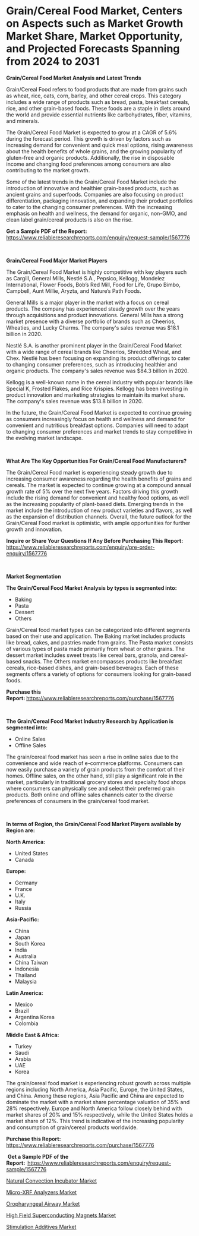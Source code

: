 <p><h1>Grain/Cereal Food Market, Centers on Aspects such as Market Growth Market Share, Market Opportunity, and Projected Forecasts Spanning from 2024 to 2031</h1></p><p><strong>Grain/Cereal Food Market Analysis and Latest Trends</strong></p>
<p><p>Grain/Cereal Food refers to food products that are made from grains such as wheat, rice, oats, corn, barley, and other cereal crops. This category includes a wide range of products such as bread, pasta, breakfast cereals, rice, and other grain-based foods. These foods are a staple in diets around the world and provide essential nutrients like carbohydrates, fiber, vitamins, and minerals.</p><p>The Grain/Cereal Food Market is expected to grow at a CAGR of 5.6% during the forecast period. This growth is driven by factors such as increasing demand for convenient and quick meal options, rising awareness about the health benefits of whole grains, and the growing popularity of gluten-free and organic products. Additionally, the rise in disposable income and changing food preferences among consumers are also contributing to the market growth.</p><p>Some of the latest trends in the Grain/Cereal Food Market include the introduction of innovative and healthier grain-based products, such as ancient grains and superfoods. Companies are also focusing on product differentiation, packaging innovation, and expanding their product portfolios to cater to the changing consumer preferences. With the increasing emphasis on health and wellness, the demand for organic, non-GMO, and clean label grain/cereal products is also on the rise.</p></p>
<p><strong>Get a Sample PDF of the Report:&nbsp;</strong> <a href="https://www.reliableresearchreports.com/enquiry/request-sample/1567776">https://www.reliableresearchreports.com/enquiry/request-sample/1567776</a></p>
<p>&nbsp;</p>
<p><strong>Grain/Cereal Food Major Market Players</strong></p>
<p><p>The Grain/Cereal Food Market is highly competitive with key players such as Cargill, General Mills, Nestlé S.A., Pepsico, Kellogg, Mondelez International, Flower Foods, Bob’s Red Mill, Food for Life, Grupo Bimbo, Campbell, Aunt Millie, Aryzta, and Nature’s Path Foods.</p><p>General Mills is a major player in the market with a focus on cereal products. The company has experienced steady growth over the years through acquisitions and product innovations. General Mills has a strong market presence with a diverse portfolio of brands such as Cheerios, Wheaties, and Lucky Charms. The company's sales revenue was $18.1 billion in 2020.</p><p>Nestlé S.A. is another prominent player in the Grain/Cereal Food Market with a wide range of cereal brands like Cheerios, Shredded Wheat, and Chex. Nestlé has been focusing on expanding its product offerings to cater to changing consumer preferences, such as introducing healthier and organic products. The company's sales revenue was $84.3 billion in 2020.</p><p>Kellogg is a well-known name in the cereal industry with popular brands like Special K, Frosted Flakes, and Rice Krispies. Kellogg has been investing in product innovation and marketing strategies to maintain its market share. The company's sales revenue was $13.8 billion in 2020.</p><p>In the future, the Grain/Cereal Food Market is expected to continue growing as consumers increasingly focus on health and wellness and demand for convenient and nutritious breakfast options. Companies will need to adapt to changing consumer preferences and market trends to stay competitive in the evolving market landscape.</p></p>
<p>&nbsp;</p>
<p><strong>What Are The Key Opportunities For Grain/Cereal Food Manufacturers?</strong></p>
<p><p>The Grain/Cereal Food market is experiencing steady growth due to increasing consumer awareness regarding the health benefits of grains and cereals. The market is expected to continue growing at a compound annual growth rate of 5% over the next five years. Factors driving this growth include the rising demand for convenient and healthy food options, as well as the increasing popularity of plant-based diets. Emerging trends in the market include the introduction of new product varieties and flavors, as well as the expansion of distribution channels. Overall, the future outlook for the Grain/Cereal Food market is optimistic, with ample opportunities for further growth and innovation.</p></p>
<p><strong>Inquire or Share Your Questions If Any Before Purchasing This Report:</strong> <a href="https://www.reliableresearchreports.com/enquiry/pre-order-enquiry/1567776">https://www.reliableresearchreports.com/enquiry/pre-order-enquiry/1567776</a></p>
<p>&nbsp;</p>
<p><strong>Market Segmentation</strong></p>
<p><strong>The Grain/Cereal Food Market Analysis by types is segmented into:</strong></p>
<p><ul><li>Baking</li><li>Pasta</li><li>Dessert</li><li>Others</li></ul></p>
<p><p>Grain/Cereal food market types can be categorized into different segments based on their use and application. The Baking market includes products like bread, cakes, and pastries made from grains. The Pasta market consists of various types of pasta made primarily from wheat or other grains. The dessert market includes sweet treats like cereal bars, granola, and cereal-based snacks. The Others market encompasses products like breakfast cereals, rice-based dishes, and grain-based beverages. Each of these segments offers a variety of options for consumers looking for grain-based foods.</p></p>
<p><strong>Purchase this Report:&nbsp;</strong><a href="https://www.reliableresearchreports.com/purchase/1567776">https://www.reliableresearchreports.com/purchase/1567776</a></p>
<p>&nbsp;</p>
<p><strong>The Grain/Cereal Food Market Industry Research by Application is segmented into:</strong></p>
<p><ul><li>Online Sales</li><li>Offline Sales</li></ul></p>
<p><p>The grain/cereal food market has seen a rise in online sales due to the convenience and wide reach of e-commerce platforms. Consumers can now easily purchase a variety of grain products from the comfort of their homes. Offline sales, on the other hand, still play a significant role in the market, particularly in traditional grocery stores and specialty food shops where consumers can physically see and select their preferred grain products. Both online and offline sales channels cater to the diverse preferences of consumers in the grain/cereal food market.</p></p>
<p>&nbsp;</p>
<p><strong>In terms of Region, the Grain/Cereal Food Market Players available by Region are:</strong></p>
<p>
    <p> <strong> North America: </strong>
        <ul>
            <li>United States</li>
            <li>Canada</li>
        </ul>
        </p> 
    <p> <strong> Europe: </strong>
        <ul>
            <li>Germany</li>
            <li>France</li>
            <li>U.K.</li>
            <li>Italy</li>
            <li>Russia</li>
        </ul>
        </p> 
    <p> <strong> Asia-Pacific: </strong>
        <ul>
            <li>China</li>
            <li>Japan</li>
            <li>South Korea</li>
            <li>India</li>
            <li>Australia</li>
            <li>China Taiwan</li>
            <li>Indonesia</li>
            <li>Thailand</li>
            <li>Malaysia</li>
        </ul>
        </p> 
    <p> <strong> Latin America: </strong>
        <ul>
            <li>Mexico</li>
            <li>Brazil</li>
            <li>Argentina Korea</li>
            <li>Colombia</li>
        </ul>
        </p> 
    <p> <strong> Middle East & Africa: </strong>
        <ul>
            <li>Turkey</li>
            <li>Saudi</li>
            <li>Arabia</li>
            <li>UAE</li>
            <li>Korea</li>
        </ul>
    </p>
    </p>
<p><p>The grain/cereal food market is experiencing robust growth across multiple regions including North America, Asia Pacific, Europe, the United States, and China. Among these regions, Asia Pacific and China are expected to dominate the market with a market share percentage valuation of 35% and 28% respectively. Europe and North America follow closely behind with market shares of 20% and 15% respectively, while the United States holds a market share of 12%. This trend is indicative of the increasing popularity and consumption of grain/cereal products worldwide.</p></p>
<p><strong>Purchase this Report: </strong><a href="https://www.reliableresearchreports.com/purchase/1567776">https://www.reliableresearchreports.com/purchase/1567776</a></p>
<p>&nbsp;<strong>Get a Sample PDF of the Report:&nbsp;&nbsp;</strong><a href="https://www.reliableresearchreports.com/enquiry/request-sample/1567776">https://www.reliableresearchreports.com/enquiry/request-sample/1567776</a></p>
<p><strong></strong></p>
<p><p><a href="https://medium.com/@paulbryant18/natural-convection-incubator-market-size-reveals-the-best-marketing-channels-in-global-industry-7cac96054e85">Natural Convection Incubator Market</a></p><p><a href="https://issuu.com/reportprime-2/docs/micro-xrf-analyzers-market-size-2030.pptx">Micro-XRF Analyzers Market</a></p><p><a href="https://medium.com/@meggieconn/oropharyngeal-airway-market-size-cagr-trends-2024-2030-434390eb379f">Oropharyngeal Airway Market</a></p><p><a href="https://issuu.com/reportprime-2/docs/high-field-superconducting-magnets-market-size-203">High Field Superconducting Magnets Market</a></p><p><a href="https://github.com/RoccoManning/Market-Research-Report-List-3/blob/main/stimulation-additives-market.md">Stimulation Additives Market</a></p></p>